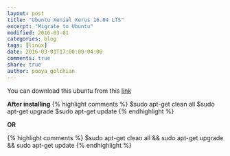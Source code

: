 ```yaml
---
layout: post
title: "Ubuntu Xenial Xerus 16.04 LTS"
excerpt: "Migrate to Ubuntu"
modified: 2016-03-01
categories: blog  
tags: [linux]
date: 2016-03-01T17:00:00-04:00
comments: true
share: true
author: pooya_golchian
---
```

You can download this ubuntu from this [link](http://cdimage.ubuntu.com/daily-live/current/)


**After installing**
{% highlight comments %}
$sudo apt-get clean all
$sudo apt-get upgrade
$sudo apt-get update
{% endhighlight %}

**OR**

{% highlight comments %}
$sudo apt-get clean all && sudo apt-get upgrade && sudo apt-get update
{% endhighlight %}
